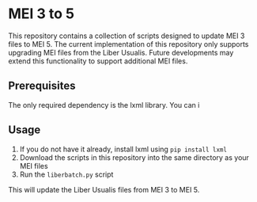 **MEI 3 to 5**
=====================================

This repository contains a collection of scripts designed to update MEI 3 files to MEI 5. The current implementation of this repository only supports upgrading MEI files from the Liber Usualis. Future developments may extend this functionality to support additional MEI files.


**Prerequisites**
--------------------------------

The only required dependency is the lxml library. You can i

**Usage**
-----

1. If you do not have it already, install lxml using `pip install lxml`
2. Download the scripts in this repository into the same directory as your MEI files
3. Run the `liberbatch.py` script
   
This will update the Liber Usualis files from MEI 3 to MEI 5.
